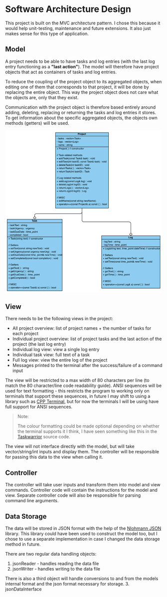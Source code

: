 # Software Architecture Design
This project is built on the MVC architecture pattern. I chose this because it would help unit-testing, maintenance and future extensions. It also just makes sense for this type of application.

## Model
A project needs to be able to have tasks and log entries (with the last log entry functioning as a **"last action"**). The model will therefore have project objects that act as containers of tasks and log entries.

To reduce the coupling of the project object to its aggregated objects, when editing one of them that corresponds to that project, it will be done by replacing the entire object. This way the project object does not care what the objects are, only that they exist.

Communication with the project object is therefore based entirely around adding, deleting, replacing or returning the tasks and log entries it stores. To get information about the specific aggregated objects, the objects own methods (getters) will be used.

![](../../assets/modelUmlDiagram.png)

## View
There needs to be the following views in the project:

- All project overview: list of project names + the number of tasks for each project
- Individual project overview: list of project tasks and the last action of the project (the last log entry)
- Individual log view: view a single log entry
- Individual task view: full text of a task
- Full log view: view the entire log of the project
- Messages printed to the terminal after the success/failure of a command input

The view will be restricted to a max width of 80 characters per line (to match the 80 character/line code readability guide). ANSI sequences will be used for text formatting - this restricts the program to working only on terminals that support these sequences, in future I may shift to using a library such as [CPP Terminal](https://github.com/jupyter-xeus/cpp-terminal), but for now the terminals I will be using have full support for ANSI sequences.

> Note:
>
> The colour formatting could be made optional depending on whether the terminal supports it I think, I have seen something like this in the [Taskwarrior](https://github.com/GothenburgBitFactory/taskwarrior) source code.

The view will not interface directly with the model, but will take vector/string/int inputs and display them. The controller will be responsible for passing this data to the view when calling it.

## Controller
The controller will take user inputs and transform them into model and view commands. Controller code will contain the instructions for the model and view. Separate controller code will also be responsible for parsing command line arguments.

## Data Storage
The data will be stored in JSON format with the help of the [Nlohmann JSON](https://github.com/nlohmann/json) library. This library could have been used to construct the model too, but I chose to use a separate implementation in case I changed the data storage method in future.

There are two regular data handling objects:
1. jsonReader - handles reading the data file
2. jsonWriter - handles writing to the data file

There is also a third object will handle conversions to and from the models internal format and the json format necessary for storage.
3. jsonDataInterface
